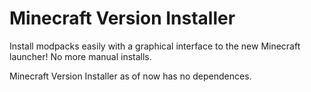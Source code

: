 Minecraft Version Installer
===========================

Install modpacks easily with a graphical interface to the new Minecraft launcher! No more manual installs.

Minecraft Version Installer as of now has no dependences.
